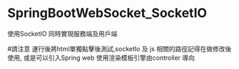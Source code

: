 # SpringBootWebSocket_SocketIO
使用SocketIO 同時實現服務端及用戶端

#請注意
運行後將html單獨點擊後測試,socketIo 及 js 相關的路徑記得在做修改後使用, 或是可以引入Spring web 使用渲染模板引擎由controller 導向
